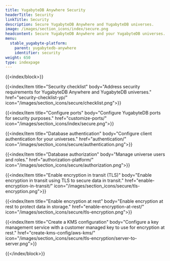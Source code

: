 ```yaml
---
title: YugabyteDB Anywhere Security
headerTitle: Security
linkTitle: Security
description: Secure YugabyteDB Anywhere and YugabyteDB universes.
image: /images/section_icons/index/secure.png
headcontent: Secure YugabyteDB Anywhere and your YugabyteDB universes.
menu:
  stable_yugabyte-platform:
    parent: yugabytedb-anywhere
    identifier: security
weight: 650
type: indexpage
---
```


{{<index/block>}}

  {{<index/item
    title="Security checklist"
    body="Address security requirements for YugabyteDB Anywhere and YugabyteDB universes."
    href="security-checklist-yp/"
    icon="/images/section_icons/secure/checklist.png">}}

  {{<index/item
    title="Configure ports"
    body="Configure YugabyteDB ports for security purposes."
    href="customize-ports/"
    icon="/images/section_icons/index/secure.png">}}

  {{<index/item
    title="Database authentication"
    body="Configure client authentication for your universes."
    href="authentication/"
    icon="/images/section_icons/secure/authentication.png">}}

  {{<index/item
    title="Database authorization"
    body="Manage universe users and roles."
    href="authorization-platform/"
    icon="/images/section_icons/secure/authorization.png">}}

  {{<index/item
    title="Enable encryption in transit (TLS)"
    body="Enable encryption in transit using TLS to secure data in transit."
    href="enable-encryption-in-transit/"
    icon="/images/section_icons/secure/tls-encryption.png">}}

  {{<index/item
    title="Enable encryption at rest"
    body="Enable encryption at rest to protect data in storage."
    href="enable-encryption-at-rest/"
    icon="/images/section_icons/secure/tls-encryption.png">}}


  {{<index/item
    title="Create a KMS configuration"
    body="Configure a key management service with a customer managed key to use for encryption at rest."
    href="create-kms-config/aws-kms/"
    icon="/images/section_icons/secure/tls-encryption/server-to-server.png">}}

{{</index/block>}}
